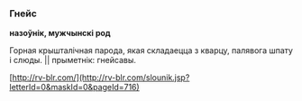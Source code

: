 ### Гнейс
**назоўнік, мужчынскі род**

Горная крышталічная парода, якая складаецца з кварцу, палявога шпату і слюды. || прыметнік: гнейсавы.

<a rel="author">[http://rv-blr.com/](http://rv-blr.com/slounik.jsp?letterId=0&maskId=0&pageId=716)</a>
